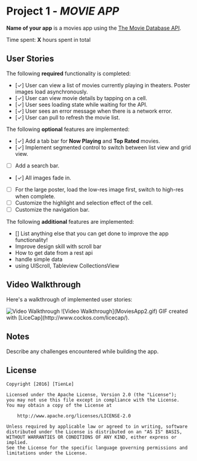 # Project 1 - *MOVIE APP*

**Name of your app** is a movies app using the [The Movie Database API](http://docs.themoviedb.apiary.io/#).

Time spent: **X** hours spent in total

## User Stories

The following **required** functionality is completed:

- [✓] User can view a list of movies currently playing in theaters. Poster images load asynchronously.
- [✓] User can view movie details by tapping on a cell.
- [✓] User sees loading state while waiting for the API.
- [✓] User sees an error message when there is a network error.
- [✓] User can pull to refresh the movie list.

The following **optional** features are implemented:

- [✓] Add a tab bar for **Now Playing** and **Top Rated** movies.
- [✓] Implement segmented control to switch between list view and grid view.
- [ ] Add a search bar.
- [✓] All images fade in.
- [ ] For the large poster, load the low-res image first, switch to high-res when complete.
- [ ] Customize the highlight and selection effect of the cell.
- [ ] Customize the navigation bar.

The following **additional** features are implemented:

- [] List anything else that you can get done to improve the app functionality!
- Improve design skill with scroll bar 
- How to get date from a rest api 
- handle simple data 
- using UIScroll, Tableview CollectionsView

## Video Walkthrough

Here's a walkthrough of implemented user stories:

<img src='http://i.imgur.com/NKZ3b98.gif' title='Video Walkthrough' width='' alt='Video Walkthrough' />
![Video Walkthrough](MoviesApp2.gif)
GIF created with [LiceCap](http://www.cockos.com/licecap/).

## Notes

Describe any challenges encountered while building the app.


## License

    Copyright [2016] [TienLe]

    Licensed under the Apache License, Version 2.0 (the "License");
    you may not use this file except in compliance with the License.
    You may obtain a copy of the License at

        http://www.apache.org/licenses/LICENSE-2.0

    Unless required by applicable law or agreed to in writing, software
    distributed under the License is distributed on an "AS IS" BASIS,
    WITHOUT WARRANTIES OR CONDITIONS OF ANY KIND, either express or implied.
    See the License for the specific language governing permissions and
    limitations under the License.
